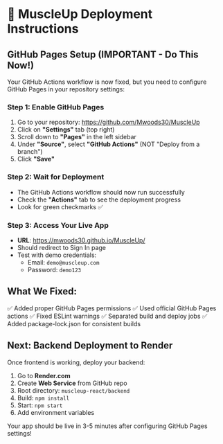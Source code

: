 # 🚀 MuscleUp Deployment Instructions

## GitHub Pages Setup (IMPORTANT - Do This Now!)

Your GitHub Actions workflow is now fixed, but you need to configure GitHub Pages in your repository settings:

### Step 1: Enable GitHub Pages
1. Go to your repository: https://github.com/Mwoods30/MuscleUp
2. Click on **"Settings"** tab (top right)
3. Scroll down to **"Pages"** in the left sidebar
4. Under **"Source"**, select **"GitHub Actions"** (NOT "Deploy from a branch")
5. Click **"Save"**

### Step 2: Wait for Deployment
- The GitHub Actions workflow should now run successfully
- Check the **"Actions"** tab to see the deployment progress
- Look for green checkmarks ✅

### Step 3: Access Your Live App
- **URL**: https://mwoods30.github.io/MuscleUp/
- Should redirect to Sign In page
- Test with demo credentials:
  - Email: `demo@muscleup.com`
  - Password: `demo123`

## What We Fixed:
✅ Added proper GitHub Pages permissions
✅ Used official GitHub Pages actions
✅ Fixed ESLint warnings
✅ Separated build and deploy jobs
✅ Added package-lock.json for consistent builds

## Next: Backend Deployment to Render
Once frontend is working, deploy your backend:
1. Go to **Render.com**
2. Create **Web Service** from GitHub repo
3. Root directory: `muscleup-react/backend`
4. Build: `npm install`
5. Start: `npm start`
6. Add environment variables

Your app should be live in 3-5 minutes after configuring GitHub Pages settings!

